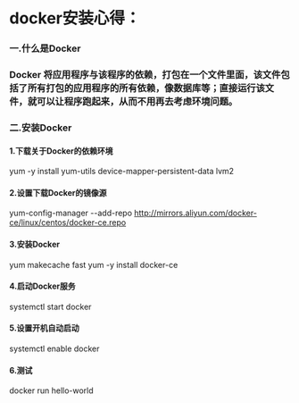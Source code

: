 # docker安装心得：

### 一.什么是Docker

### Docker 将应用程序与该程序的依赖，打包在一个文件里面，该文件包括了所有打包的应用程序的所有依赖，像数据库等；直接运行该文件，就可以让程序跑起来，从而不用再去考虑环境问题。



### 二.安装Docker

#### 1.下载关于Docker的依赖环境

yum -y install yum-utils device-mapper-persistent-data lvm2

#### 2.设置下载Docker的镜像源

yum-config-manager --add-repo http://mirrors.aliyun.com/docker-ce/linux/centos/docker-ce.repo

#### 3.安装Docker

yum makecache fast
yum -y install docker-ce

#### 4.启动Docker服务

systemctl start docker

#### 5.设置开机自动启动

systemctl enable docker

#### 6.测试

docker run hello-world

